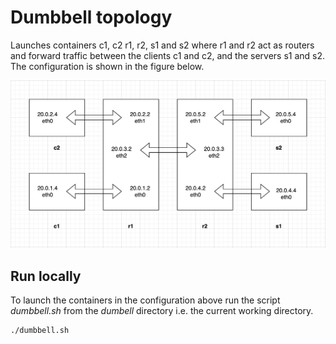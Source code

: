 # Dumbbell topology
Launches containers c1, c2 r1, r2, s1 and s2 where r1 and r2 act as routers and
forward traffic between the clients c1 and c2, and the servers s1 and s2. The
configuration is shown in the figure below.

![liner-setup](documentation/dumbbell.png)

## Run locally
To launch the containers in the configuration above run
the script *dumbbell.sh* from the *dumbell* directory i.e.
the current working directory.
```
./dumbbell.sh
```